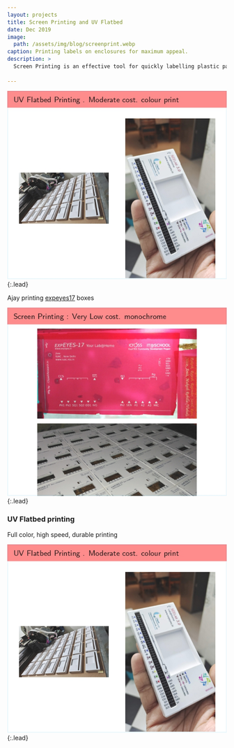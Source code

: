 ```yaml
---
layout: projects
title: Screen Printing and UV Flatbed
date: Dec 2019
image:  
  path: /assets/img/blog/screenprint.webp
caption: Printing labels on enclosures for maximum appeal.
description: >
  Screen Printing is an effective tool for quickly labelling plastic parts. Shown here is the photoresist film etched with the pattern for ExpEYES-17. The printed boxes have come out quite clean.

---
```


![](/assets/img/seminar/seminar_cropped-1-38_page-0028.jpg){:.lead}

Ajay printing [expeyes17](https://expeyes.in) boxes


![](/assets/img/seminar/seminar_cropped-1-38_page-0027.jpg){:.lead}


### UV Flatbed printing

Full color, high speed, durable printing

![](/assets/img/seminar/seminar_cropped-1-38_page-0028.jpg){:.lead}
